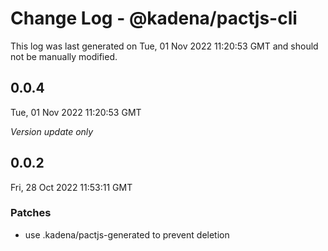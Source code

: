 # Change Log - @kadena/pactjs-cli

This log was last generated on Tue, 01 Nov 2022 11:20:53 GMT and should not be manually modified.

## 0.0.4
Tue, 01 Nov 2022 11:20:53 GMT

_Version update only_

## 0.0.2
Fri, 28 Oct 2022 11:53:11 GMT

### Patches

- use .kadena/pactjs-generated to prevent deletion

